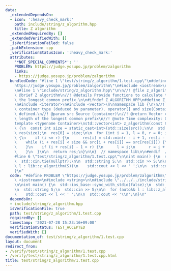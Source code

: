```yaml
---
data:
  _extendedDependsOn:
  - icon: ':heavy_check_mark:'
    path: include/string/z_algorithm.hpp
    title: Z algorithm
  _extendedRequiredBy: []
  _extendedVerifiedWith: []
  _isVerificationFailed: false
  _pathExtension: cpp
  _verificationStatusIcon: ':heavy_check_mark:'
  attributes:
    '*NOT_SPECIAL_COMMENTS*': ''
    PROBLEM: https://judge.yosupo.jp/problem/zalgorithm
    links:
    - https://judge.yosupo.jp/problem/zalgorithm
  bundledCode: "#line 1 \"test/string/z_algorithm/1.test.cpp\"\n#define PROBLEM \"\
    https://judge.yosupo.jp/problem/zalgorithm\"\n#include <iostream>\n#include <string>\n\
    \n#line 1 \"include/string/z_algorithm.hpp\"\n\n//! @file z_algorithm.hpp\n//!\
    \ @brief Z algorithm\n//! @details Provide functions to calculate the length of\
    \ the longest common prefix.\n\n#ifndef Z_ALGORITHM_HPP\n#define Z_ALGORITHM_HPP\n\
    \n#include <iterator>\n#include <vector>\n\nnamespace lib {\n\n//! @tparam Container\
    \ container type (deduced by parameter). operator[] and size(Container) must be\
    \ defined.\n//! @param src Source (container)\n//! @return Vector contains the\
    \ length of the longest common prefix\n//! @note Time complexity: O(size(s))\n\
    template <typename Container>\nstd::vector<int> z_algorithm(const Container& src)\
    \ {\n  const int size = static_cast<int>(std::size(src));\n\n  std::vector<int>\
    \ res(size);\n  res[0] = size;\n\n  for (int i = 1, l = 0, r = 0; i < size; ++i)\
    \ {\n    if (i <= r) {\n      res[i] = std::min(r - i + 1, res[i - l]);\n    }\n\
    \    while (i + res[i] < size && src[i + res[i]] == src[res[i]]) {\n      ++res[i];\n\
    \    }\n    if (i + res[i] - 1 > r) {\n      l = i;\n      r = i + res[i] - 1;\n\
    \    }\n  }\n\n  return res;\n}\n\n}  // namespace lib\n\n#endif  // Z_ALGORITHM_HPP\n\
    #line 6 \"test/string/z_algorithm/1.test.cpp\"\n\nint main() {\n  std::ios_base::sync_with_stdio(false);\n\
    \  std::cin.tie(nullptr);\n\n  std::string S;\n  std::cin >> S;\n\n  for (auto&&\
    \ l : lib::z_algorithm(S))\n    std::cout << l << ' ';\n\n  std::cout << '\\n';\n\
    }\n"
  code: "#define PROBLEM \"https://judge.yosupo.jp/problem/zalgorithm\"\n#include\
    \ <iostream>\n#include <string>\n\n#include \"../../../include/string/z_algorithm.hpp\"\
    \n\nint main() {\n  std::ios_base::sync_with_stdio(false);\n  std::cin.tie(nullptr);\n\
    \n  std::string S;\n  std::cin >> S;\n\n  for (auto&& l : lib::z_algorithm(S))\n\
    \    std::cout << l << ' ';\n\n  std::cout << '\\n';\n}\n"
  dependsOn:
  - include/string/z_algorithm.hpp
  isVerificationFile: true
  path: test/string/z_algorithm/1.test.cpp
  requiredBy: []
  timestamp: '2021-07-28 15:23:16+09:00'
  verificationStatus: TEST_ACCEPTED
  verifiedWith: []
documentation_of: test/string/z_algorithm/1.test.cpp
layout: document
redirect_from:
- /verify/test/string/z_algorithm/1.test.cpp
- /verify/test/string/z_algorithm/1.test.cpp.html
title: test/string/z_algorithm/1.test.cpp
---
```

